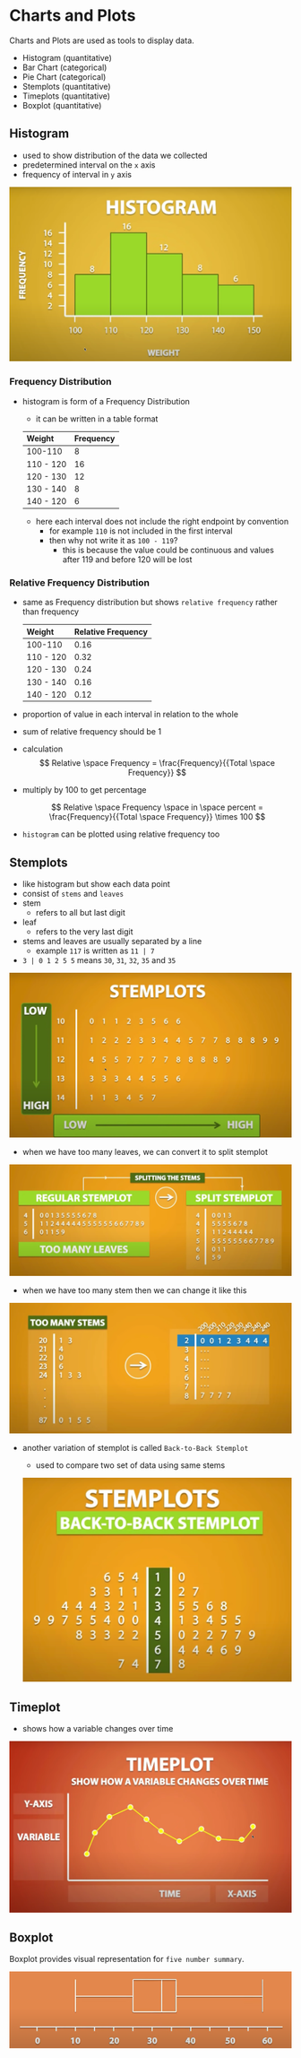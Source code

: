 # Charts and Plots

Charts and Plots are used as tools to display data.

* Histogram (quantitative)
* Bar Chart (categorical)
* Pie Chart (categorical)
* Stemplots (quantitative)
* Timeplots (quantitative)
* Boxplot (quantitative)

## Histogram

* used to show distribution of the data we collected
* predetermined interval on the `x` axis
* frequency of interval in `y` axis

![Image Histogram](img/002.charts_and_plots-0903063515.png)

### Frequency Distribution

* histogram is form of a Frequency Distribution
  * it can be written in a table format

  |Weight   | Frequency|
  |------   |----------|
  |100-110  |8         |
  |110 - 120|16        |
  |120 - 130|12        |
  |130 - 140|8        |
  |140 - 120|6        |

  * here each interval does not include the right endpoint by convention
    * for example `110` is not included in the first interval
    * then why not write it as `100 - 119`?
      * this is because the value could be continuous and values after 119 and before 120 will be lost

### Relative Frequency Distribution

* same as Frequency distribution but shows `relative frequency` rather than frequency

  |Weight   | Relative Frequency|
  |------   |----------|
  |100-110  |0.16      |
  |110 - 120|0.32      |
  |120 - 130|0.24      |
  |130 - 140|0.16      |
  |140 - 120|0.12      |

* proportion of value in each interval in relation to the whole
* sum of relative frequency should be 1
* calculation
  $$
  Relative \space Frequency = \frac{Frequency}{{Total \space Frequency}}
  $$

* multiply by 100 to get percentage

  $$
  Relative \space Frequency \space in \space percent = \frac{Frequency}{{Total \space Frequency}} \times 100
  $$

* `histogram` can be plotted using relative frequency too

## Stemplots

* like histogram but show each data point
* consist of `stems` and `leaves`
* stem
  * refers to all but last digit
* leaf
  * refers to the very last digit
* stems and leaves are usually separated by a line
  * example `117` is written as `11 | 7`
* `3 | 0 1 2 5 5` means `30`, `31`, `32`, `35` and `35`

![Image Stemplot](img/002.charts_and_plots-0903065928.png)

* when we have too many leaves, we can convert it to split stemplot

![Image Split stemplot](img/002.charts_and_plots-0903070157.png)

* when we have too many stem then we can change it like this

![Image Stemplot too many stems](img/002.charts_and_plots-0903070445.png)

* another variation of stemplot is called `Back-to-Back Stemplot`
  * used to compare two set of data using same stems

  ![Image Back to Back Stemplot](img/002.charts_and_plots-0903070605.png)


## Timeplot

* shows how a variable changes over time

![Image Timeplot](img/002.charts_and_plots-0903070758.png)

## Boxplot

Boxplot provides visual representation for `five number summary`.

![Image Box plot](img/002.charts_and_plots-1003070050.png)